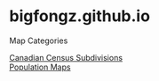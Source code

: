 # bigfongz.github.io


Map Categories

<a href="/subdivisions.html">Canadian Census Subdivisions</a>
<br>
<a href="/population.html">Population Maps</a>